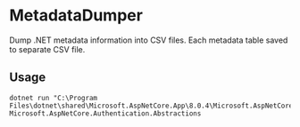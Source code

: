 # MetadataDumper

Dump .NET metadata information into CSV files. Each metadata table saved to separate CSV file.

## Usage

```
dotnet run "C:\Program Files\dotnet\shared\Microsoft.AspNetCore.App\8.0.4\Microsoft.AspNetCore.Authentication.Abstractions.dll" Microsoft.AspNetCore.Authentication.Abstractions
```
